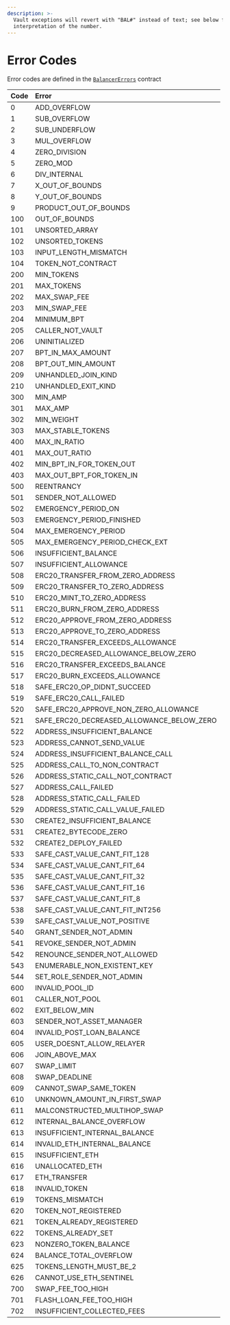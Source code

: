 ```yaml
---
description: >-
  Vault exceptions will revert with "BAL#" instead of text; see below for the
  interpretation of the number.
---
```


# Error Codes

Error codes are defined in the [`BalancerErrors`](https://github.com/balancer-labs/balancer-core-v2/blob/master/contracts/lib/helpers/BalancerErrors.sol) contract

| Code | Error |
| :--- | :--- |
| 0 | ADD\_OVERFLOW |
| 1 | SUB\_OVERFLOW |
| 2 | SUB\_UNDERFLOW |
| 3 | MUL\_OVERFLOW |
| 4 | ZERO\_DIVISION |
| 5 | ZERO\_MOD |
| 6 | DIV\_INTERNAL |
| 7 | X\_OUT\_OF\_BOUNDS |
| 8 | Y\_OUT\_OF\_BOUNDS |
| 9 | PRODUCT\_OUT\_OF\_BOUNDS |
| 100 | OUT\_OF\_BOUNDS |
| 101 | UNSORTED\_ARRAY |
| 102 | UNSORTED\_TOKENS |
| 103 | INPUT\_LENGTH\_MISMATCH |
| 104 | TOKEN\_NOT\_CONTRACT |
| 200 | MIN\_TOKENS |
| 201 | MAX\_TOKENS |
| 202 | MAX\_SWAP\_FEE |
| 203 | MIN\_SWAP\_FEE |
| 204 | MINIMUM\_BPT |
| 205 | CALLER\_NOT\_VAULT |
| 206 | UNINITIALIZED |
| 207 | BPT\_IN\_MAX\_AMOUNT |
| 208 | BPT\_OUT\_MIN\_AMOUNT |
| 209 | UNHANDLED\_JOIN\_KIND |
| 210 | UNHANDLED\_EXIT\_KIND |
| 300 | MIN\_AMP |
| 301 | MAX\_AMP |
| 302 | MIN\_WEIGHT |
| 303 | MAX\_STABLE\_TOKENS |
| 400 | MAX\_IN\_RATIO |
| 401 | MAX\_OUT\_RATIO |
| 402 | MIN\_BPT\_IN\_FOR\_TOKEN\_OUT |
| 403 | MAX\_OUT\_BPT\_FOR\_TOKEN\_IN |
| 500 | REENTRANCY |
| 501 | SENDER\_NOT\_ALLOWED |
| 502 | EMERGENCY\_PERIOD\_ON |
| 503 | EMERGENCY\_PERIOD\_FINISHED |
| 504 | MAX\_EMERGENCY\_PERIOD |
| 505 | MAX\_EMERGENCY\_PERIOD\_CHECK\_EXT |
| 506 | INSUFFICIENT\_BALANCE |
| 507 | INSUFFICIENT\_ALLOWANCE |
| 508 | ERC20\_TRANSFER\_FROM\_ZERO\_ADDRESS |
| 509 | ERC20\_TRANSFER\_TO\_ZERO\_ADDRESS |
| 510 | ERC20\_MINT\_TO\_ZERO\_ADDRESS |
| 511 | ERC20\_BURN\_FROM\_ZERO\_ADDRESS |
| 512 | ERC20\_APPROVE\_FROM\_ZERO\_ADDRESS |
| 513 | ERC20\_APPROVE\_TO\_ZERO\_ADDRESS |
| 514 | ERC20\_TRANSFER\_EXCEEDS\_ALLOWANCE |
| 515 | ERC20\_DECREASED\_ALLOWANCE\_BELOW\_ZERO |
| 516 | ERC20\_TRANSFER\_EXCEEDS\_BALANCE |
| 517 | ERC20\_BURN\_EXCEEDS\_ALLOWANCE |
| 518 | SAFE\_ERC20\_OP\_DIDNT\_SUCCEED |
| 519 | SAFE\_ERC20\_CALL\_FAILED |
| 520 | SAFE\_ERC20\_APPROVE\_NON\_ZERO\_ALLOWANCE |
| 521 | SAFE\_ERC20\_DECREASED\_ALLOWANCE\_BELOW\_ZERO |
| 522 | ADDRESS\_INSUFFICIENT\_BALANCE |
| 523 | ADDRESS\_CANNOT\_SEND\_VALUE |
| 524 | ADDRESS\_INSUFFICIENT\_BALANCE\_CALL |
| 525 | ADDRESS\_CALL\_TO\_NON\_CONTRACT |
| 526 | ADDRESS\_STATIC\_CALL\_NOT\_CONTRACT |
| 527 | ADDRESS\_CALL\_FAILED |
| 528 | ADDRESS\_STATIC\_CALL\_FAILED |
| 529 | ADDRESS\_STATIC\_CALL\_VALUE\_FAILED |
| 530 | CREATE2\_INSUFFICIENT\_BALANCE |
| 531 | CREATE2\_BYTECODE\_ZERO |
| 532 | CREATE2\_DEPLOY\_FAILED |
| 533 | SAFE\_CAST\_VALUE\_CANT\_FIT\_128 |
| 534 | SAFE\_CAST\_VALUE\_CANT\_FIT\_64 |
| 535 | SAFE\_CAST\_VALUE\_CANT\_FIT\_32 |
| 536 | SAFE\_CAST\_VALUE\_CANT\_FIT\_16 |
| 537 | SAFE\_CAST\_VALUE\_CANT\_FIT\_8 |
| 538 | SAFE\_CAST\_VALUE\_CANT\_FIT\_INT256 |
| 539 | SAFE\_CAST\_VALUE\_NOT\_POSITIVE |
| 540 | GRANT\_SENDER\_NOT\_ADMIN |
| 541 | REVOKE\_SENDER\_NOT\_ADMIN |
| 542 | RENOUNCE\_SENDER\_NOT\_ALLOWED |
| 543 | ENUMERABLE\_NON\_EXISTENT\_KEY |
| 544 | SET\_ROLE\_SENDER\_NOT\_ADMIN |
| 600 | INVALID\_POOL\_ID |
| 601 | CALLER\_NOT\_POOL |
| 602 | EXIT\_BELOW\_MIN |
| 603 | SENDER\_NOT\_ASSET\_MANAGER |
| 604 | INVALID\_POST\_LOAN\_BALANCE |
| 605 | USER\_DOESNT\_ALLOW\_RELAYER |
| 606 | JOIN\_ABOVE\_MAX |
| 607 | SWAP\_LIMIT |
| 608 | SWAP\_DEADLINE |
| 609 | CANNOT\_SWAP\_SAME\_TOKEN |
| 610 | UNKNOWN\_AMOUNT\_IN\_FIRST\_SWAP |
| 611 | MALCONSTRUCTED\_MULTIHOP\_SWAP |
| 612 | INTERNAL\_BALANCE\_OVERFLOW |
| 613 | INSUFFICIENT\_INTERNAL\_BALANCE |
| 614 | INVALID\_ETH\_INTERNAL\_BALANCE |
| 615 | INSUFFICIENT\_ETH |
| 616 | UNALLOCATED\_ETH |
| 617 | ETH\_TRANSFER |
| 618 | INVALID\_TOKEN |
| 619 | TOKENS\_MISMATCH |
| 620 | TOKEN\_NOT\_REGISTERED |
| 621 | TOKEN\_ALREADY\_REGISTERED |
| 622 | TOKENS\_ALREADY\_SET |
| 623 | NONZERO\_TOKEN\_BALANCE |
| 624 | BALANCE\_TOTAL\_OVERFLOW |
| 625 | TOKENS\_LENGTH\_MUST\_BE\_2 |
| 626 | CANNOT\_USE\_ETH\_SENTINEL |
| 700 | SWAP\_FEE\_TOO\_HIGH |
| 701 | FLASH\_LOAN\_FEE\_TOO\_HIGH |
| 702 | INSUFFICIENT\_COLLECTED\_FEES |

